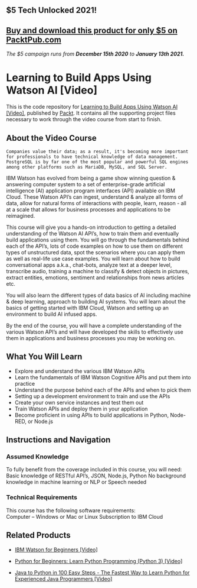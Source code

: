 ## $5 Tech Unlocked 2021!
[Buy and download this product for only $5 on PacktPub.com](https://www.packtpub.com/)
-----
*The $5 campaign         runs from __December 15th 2020__ to __January 13th 2021.__*

# Learning to Build Apps Using Watson AI [Video]
This is the code repository for [Learning to Build Apps Using Watson AI [Video]](https://www.packtpub.com/big-data-and-business-intelligence/learning-build-apps-using-watson-ai-video?utm_source=github&utm_medium=repository&utm_campaign=9781788620789), published by [Packt](https://www.packtpub.com/?utm_source=github). It contains all the supporting project files necessary to work through the video course from start to finish.
## About the Video Course
	Companies value their data; as a result, it's becoming more important for professionals to have technical knowledge of data management. PostgreSQL is by far one of the most popular and powerful SQL engines among other platforms such as MariaDB, MySQL, and SQL Server.

IBM Watson has evolved from being a game show winning question & answering computer system to a set of enterprise-grade artificial intelligence (AI) application program interfaces (API) available on IBM Cloud. These Watson API’s can ingest, understand & analyze all forms of data, allow for natural forms of interactions with people, learn, reason - all at a scale that allows for business processes and applications to be reimagined. 

This course will give you a hands-on introduction to getting a detailed understanding of the Watson AI API’s, how to train them and eventually build applications using them. You will go through the fundamentals behind each of the API’s, lots of code examples on how to use them on different types of unstructured data, spot the scenarios where you can apply them as well as real-life use case examples. You will learn about how to build conversational apps a.k.a., chat-bots, analyze text at a deeper level, transcribe audio, training a machine to classify & detect objects in pictures, extract entities, emotions, sentiment and relationships from news articles etc. 

You will also learn the different types of data basics of AI including machine & deep learning, approach to building AI systems. You will learn about the basics of getting started with IBM Cloud, Watson and setting up an environment to build AI infused apps.

By the end of the course, you will have a complete understanding of the various Watson API’s and will have developed the skills to effectively use them in applications and business processes you may be working on.


<H2>What You Will Learn</H2>
<DIV class=book-info-will-learn-text>
<UL>
<LI>Explore and understand the various IBM Watson APIs 
<LI>Learn the fundamentals of IBM Watson Cognitive APIs and put them into practice&nbsp; 
<LI>Understand the purpose behind each of the APIs and when to pick them 
<LI>Setting up a development environment to train and use the APIs 
<LI>Create your own service instances and test them out 
<LI>Train Watson APIs and deploy them in your application 
<LI>Become proficient in using APIs to build applications in Python, Node-RED, or Node.js </LI></UL></DIV>

## Instructions and Navigation
### Assumed Knowledge
To fully benefit from the coverage included in this course, you will need:<br/>
Basic knowledge of RESTful API’s, JSON, Node.js, Python
No background knowledge in machine learning or NLP or Speech needed
### Technical Requirements
This course has the following software requirements:<br/>
Computer – Windows or Mac or Linux
Subscription to IBM Cloud 

## Related Products
* [IBM Watson for Beginners [Video]](https://www.packtpub.com/business/ibm-watson-beginners-video?utm_source=github&utm_medium=repository&utm_campaign=9781788991940)

* [Python for Beginners: Learn Python Programming (Python 3) [Video]](https://www.packtpub.com/application-development/python-beginners-learn-python-programming-python-3-video?utm_source=github&utm_medium=repository&utm_campaign=9781789617122)

* [Java to Python in 100 Easy Steps - The Fastest Way to Learn Python for Experienced Java Programmers [Video]](https://www.packtpub.com/application-development/java-python-100-easy-steps-fastest-way-learn-python-experienced-java-program?utm_source=github&utm_medium=repository&utm_campaign=9781789611960)

